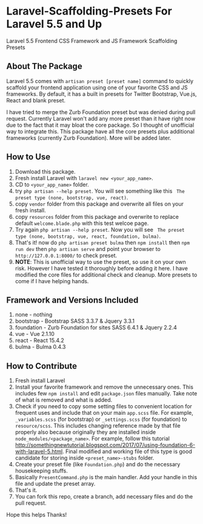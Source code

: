 # Laravel-Scaffolding-Presets For Laravel 5.5 and Up
Laravel 5.5 Frontend CSS Framework and JS Framework Scaffolding Presets

## About The Package
Laravel 5.5 comes with `artisan preset [preset name]` command to quickly scaffold your frontend application using one of your favorite CSS and JS frameworks. By default, it has a built in presets for Twitter Bootstrap, Vue.js, React and blank preset.

I have tried to merge the Zurb Foundation preset but was denied during pull request. Currently Laravel won't add any more preset than it have right now due to the fact that it may bloat the core package. So I thought of unofficial way to integrate this. This package have all the core presets plus additional frameworks (currently Zurb Foundation). More will be added later.

## How to Use
1. Download this package.
2. Fresh install Laravel with `laravel new <your_app_name>`.
3. CD to `<your_app_name>` folder.
4. try `php artisan --help preset`. You will see something like this ` The preset type (none, bootstrap, vue, react)`.
5. copy `vendor` folder from this package and overwrite all files on your fresh install.
6. copy `resources` folder from this package and overwrite to replace default `welcome.blade.php` with this test welcoe page.
7. Try again `php artisan --help preset`. Now you will see ` The preset type (none, bootstrap, vue, react, foundation, bulma)`.
8. That's it! now do `php artisan preset bulma` then `npm install` then `npm run dev` then `php artisan serve` and point your browser to `http://127.0.0.1:8000/` to check preset.
9. **NOTE**: This is unofficial way to use the preset, so use it on your own risk. However I have tested it thoroughly before adding it here. I have modified the core files for additional check and cleanup. More presets to come if I have helping hands.


## Framework and Versions Included
1. none - nothing
2. bootstrap - Bootstrap SASS 3.3.7 & Jquery 3.3.1
3. foundation - Zurb Foundation for sites SASS 6.4.1 & Jquery 2.2.4
4. vue - Vue 2.1.10
5. react - React 15.4.2
6. bulma - Bulma 0.4.3

## How to Contribute

1. Fresh install Laravel
2. Install your favorite framework and remove the unnecessary ones. This includes few `npm install` and edit `package.json` files manually. Take note of what is removed and what is added.
3. Check if you need to copy some setting files to convenient location for frequent uses and include that on your main `app.scss` file. For example, `_variables.scss` (for bootstrap) or `_settings.scss` (for foundation) to `resource/scss`. This includes changing reference made by that file properly also because originally they are installed inside `node_modules/<package_name>`. For example, follow this tutorial http://somethingnewtutorial.blogspot.com/2017/07/using-foundation-6-with-laravel-5.html. Final modified and working file of this type is good candidate for storing inside `<preset_name>-stubs` folder.
4. Create your preset file (like `Foundation.php`) and do the necessary housekeeping stuffs.
5. Basically `PresentCommand.php` is the main handler. Add your handle in this file and update the preset array.
6. That's it.
7. You can fork this repo, create a branch, add necessary files and do the pull request.


Hope this helps
Thanks!
